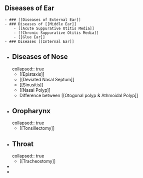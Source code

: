 ## Diseases of Ear
	- ### [[Diseases of External Ear]]
	- ### Diseases of [[Middle Ear]]
		- [[Acute Suppurative Otitis Media]]
		- [[Chronic Suppurative Otitis Media]]
		- [[Glue Ear]]
	- ### Diseases [[Internal Ear]]
- ## Diseases of Nose
  collapsed:: true
	- [[Epistaxis]]
	- [[Deviated Nasal Septum]]
	- [[Sinusitis]]
	- [[Nasal Polyp]]
	- Difference between [[Otogonal polyp & Athmoidal Polyp]]
- ## Oropharynx
  collapsed:: true
	- [[Tonsillectomy]]
- ## Throat
  collapsed:: true
	- [[Tracheostomy]]
-
-